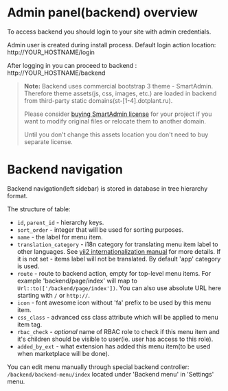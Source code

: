 # Admin panel(backend) overview

To access backend you should login to your site with admin credentials.

Admin user is created during install process.
Default login action location: http://YOUR_HOSTNAME/login

After logging in you can proceed to backend : http://YOUR_HOSTNAME/backend

> **Note:** Backend uses commercial bootstrap 3 theme - SmartAdmin. Therefore theme assets(js, css, images, etc.) are loaded in backend from third-party static domains(st-[1-4].dotplant.ru). 
> 
> Please consider [buying SmartAdmin license](https://wrapbootstrap.com/theme/smartadmin-responsive-webapp-WB0573SK0?ref=dotplant_ru_cms) for your project if you want to modify original files or relocate them to another domain.
> 
> Until you don't change this assets location you don't need to buy separate license.

# Backend navigation

Backend navigation(left sidebar) is stored in database in tree hierarchy format.

The structure of table:

- `id`, `parent_id` - hierarchy keys.
- `sort_order` - integer that will be used for sorting purposes.
- `name` - the label for menu item.
- `translation_category` - i18n category for translating menu item label to other languages. See [yii2 internationalization manual](http://www.yiiframework.com/doc-2.0/guide-tutorial-i18n.html) for more details. If it is not set - items label will not be translated. By default 'app' category is used.
- `route` - route to backend action, empty for top-level menu items. For example 'backend/page/index' will map to `Url::to(['/backend/page/index'])`. You can also use absolute URL here starting with `/` or `http://`.
- `icon` - font awesome icon without 'fa' prefix to be used by this menu item.
- `css_class` - advanced css class attribute which will be applied to menu item tag.
- `rbac_check` - _optional_ name of RBAC role to check if this menu item and it's children should be visible to user(ie. user has access to this role).
- `added_by_ext` - what extension has added this menu item(to be used when marketplace will be done).

You can edit menu manually through special backend controller: `/backend/backend-menu/index` located under 'Backend menu' in 'Settings' menu.
